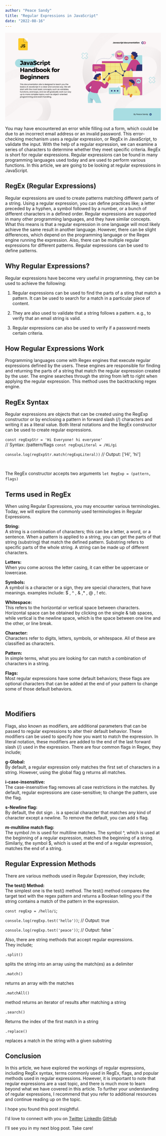 ```yaml
---
author: "Peace Sandy"
title: "Regular Expressions in JavaScript"
date: "2022-08-16"
---
```

![Alt text](javascriptdocumentation.png)

You may have encountered an error while filling out a form, which could be due to an incorrect email address or an invalid password. This error-checking mechanism uses a regular expression, or RegEx in JavaScript, to validate the input. With the help of a regular expression, we can examine a series of characters to determine whether they meet specific criteria. RegEx is short for regular expressions. Regular expressions can be found in many programming languages used today and are used to perform various functions. In this article, we are going to be looking at regular expressions in JavaScript.

## RegEx (Regular Expressions)
Regular expressions are used to create patterns matching different parts of a string. Using a regular expression, you can define practices like; a letter preceded by a hyphen, a symbol followed by a number, or a bunch of different characters in a defined order. Regular expressions are supported in many other programming languages, and they have similar concepts. What this means is that a regular expression in one language will most likely achieve the same result in another language. However, there can be slight differences, which depend on the programming language or the Regex engine running the expression. Also, there can be multiple regular expressions for different patterns. Regular expressions can be used to define patterns.

## Why Regular Expressions?
Regular expressions have become very useful in programming, they can be used to achieve the following:

1. Regular expressions can be used to find the parts of a sting that match a pattern. It can be used to search for a match in a particular piece of content.

2. They are also used to validate that a string follows a pattern. e.g., to verify that an email string is valid.

3. Regular expressions can also be used to verify if a password meets certain criteria.

## How Regular Expressions Work
Programming languages come with Regex engines that execute regular expressions defined by the users. These engines are responsible for finding and returning the parts of a string that match the regular expression created by the user. The engine searches through the string from left to right when applying the regular expression. This method uses the backtracking regex engine.

## RegEx Syntax
Regular expressions are objects that can be created using the RegExp constructor or by enclosing a pattern in forward slash (/) characters and writing it as a literal value. Both literal notations and the RegEx constructor can be used to create regular expressions.

`const regExpStr = 'Hi Everyone! hi everyone'`
<br>
// Syntax: /pattern/flags
`const regExpLiteral = /Hi/gi`

`console.log(regExpStr.match(regExpLiteral))`
// Output: ['Hi', 'hi']

<br>

The RegEx constructor accepts two arguments
`let RegExp = (pattern, flags)`

## Terms used in RegEx
When using Regular Expressions, you may encounter various terminologies. Today, we will explore the commonly used terminologies in Regular Expressions.

**String:**
<br>
A string is a combination of characters; this can be a letter, a word, or a sentence. When a pattern is applied to a string, you can get the parts of that string (substring) that match the defined pattern. Substring refers to specific parts of the whole string. A string can be made up of different characters.

 **Letters:**
 <br>
 When you come across the letter casing, it can either be uppercase or lowercase.

**Symbols:**
<br>
A symbol is a character or a sign, they are special characters, that have meanings. examples include: $ , ^ , & ,* , @ , ! etc.

**Whitespace:**
<br>
This refers to the horizontal or vertical space between characters. Horizontal space can be obtained by clicking on the single & tab spaces, while vertical is the newline space, which is the space between one line and the other, or line break.

**Character:**
<br>
Characters refer to digits, letters, symbols, or whitespace. All of these are classified as characters.

**Pattern:**
<br>
In simple terms, what you are looking for can match a combination of characters in a string.

**Flags:** 
<br>
Most regular expressions have some default behaviors; these flags are optional characters that can be added at the end of your pattern to change some of those default behaviors.

<br>

## Modifiers
Flags, also known as modifiers, are additional parameters that can be passed to regular expressions to alter their default behavior. These modifiers can be used to specify how you want to match the expression. In literal notation, these modifiers are added to the end of the last forward slash (/) used in the expression.
There are four common flags in Regex, they include;

**g-Global:** 
<br>
By default, a regular expression only matches the first set of characters in a string. However, using the global flag g returns all matches.

**i-case-insensitive:**
<br>
The case-insensitive flag removes all case restrictions in the matches. By default, regular expressions are case-sensitive; to change the pattern, use the flag.

**s-Newline flag:**
<br>
 By default, the dot sign . is a special character that matches any kind of character except a newline. To remove the default, you can add s flag.

**m-multiline match flag:** 
<br>
The symbol /m is used for multiline matches. The symbol ^, which is used at the beginning of a regular expression, matches the beginning of a string. Similarly, the symbol $, which is used at the end of a regular expression, matches the end of a string.

## Regular Expression Methods
There are various methods used in Regular Expression, they include;

**The test() Method:**
<br>
The simplest one is the test() method. The test() method compares the target text with the regex pattern and returns a Boolean telling you if the string contains a match of the pattern in the expression.

`const regExp = /hello/i`;

`console.log(regExp.test('hello'))`; // Output: true

`console.log(regExp.test('peace'))`; // Output: false `

Also, there are string methods that accept regular expressions. 
<br/>
They include;

`.split()`

splits the string into an array using the match(es) as a delimiter

`.match()`

returns an array with the matches

`.matchAll()`

method returns an iterator of results after matching a string

`.search()`

Returns the index of the first match in a string

`.replace()`

replaces a match in the string with a given substring

## Conclusion

In this article, we have explored the workings of regular expressions, including RegEx syntax, terms commonly used in RegEx, flags, and popular methods used in regular expressions. However, it is important to note that regular expressions are a vast topic, and there is much more to learn beyond what we have covered in this article. To further your understanding of regular expressions, I recommend that you refer to additional resources and continue reading up on the topic.

I hope you found this post insightful.

I'd love to connect with you on [Twitter](http://twitter.com/PeaceSandy3) [LinkedIn](https://www.linkedin.com/in/peace-sandy-bb7a691b0) [GitHub](https://github.com/Peacesandy)

I'll see you in my next blog post. Take care!
